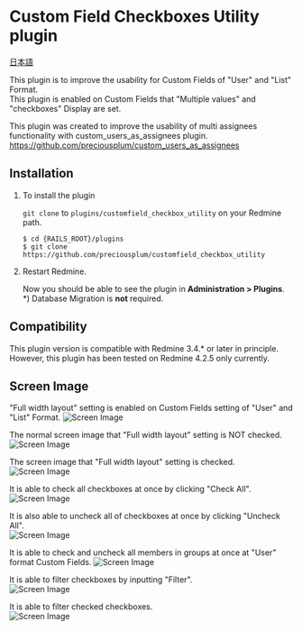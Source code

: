 # Custom Field Checkboxes Utility plugin

[日本語](README_Ja.md)

This plugin is to improve the usability for Custom Fields of "User" and "List" Format.  
This plugin is enabled on Custom Fields that "Multiple values" and "checkboxes" Display are set.

This plugin was created to improve the usability of multi assignees functionality with custom_users_as_assignees plugin.
https://github.com/preciousplum/custom_users_as_assignees

## Installation

1.  To install the plugin

    `git clone` to `plugins/customfield_checkbox_utility` on your Redmine path.

        $ cd {RAILS_ROOT}/plugins
        $ git clone https://github.com/preciousplum/customfield_checkbox_utility

2.  Restart Redmine.

    Now you should be able to see the plugin in **Administration > Plugins**.  
    \*) Database Migration is **not** required.

## Compatibility

This plugin version is compatible with Redmine 3.4.\* or later in principle.  
However, this plugin has been tested on Redmine 4.2.5 only currently.

## Screen Image

"Full width layout" setting is enabled on Custom Fields setting of "User" and "List" Format.
![Screen Image](assets/images/FullWidthLayout.png)

The normal screen image that "Full width layout" setting is NOT checked.  
![Screen Image](assets/images/Normal.png)

The screen image that "Full width layout" setting is checked.  
![Screen Image](assets/images/Wide.png)

It is able to check all checkboxes at once by clicking "Check All".  
![Screen Image](assets/images/CheckAll.png)

It is also able to uncheck all of checkboxes at once by clicking "Uncheck All".  
![Screen Image](assets/images/UncheckAll.png)

It is able to check and uncheck all members in groups at once at "User" format Custom Fields.
![Screen Image](assets/images/CheckGroup.png)

It is able to filter checkboxes by inputting "Filter".  
![Screen Image](assets/images/Filter.png)

It is able to filter checked checkboxes.  
![Screen Image](assets/images/ShowChecked.png)
